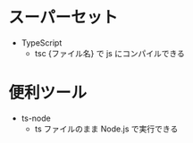 # スーパーセット

- TypeScript
  - tsc {ファイル名} で js にコンパイルできる

# 便利ツール

- ts-node
  - ts ファイルのまま Node.js で実行できる

